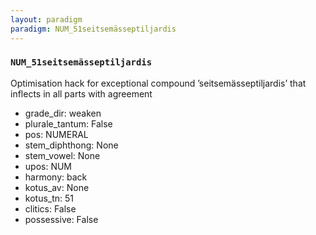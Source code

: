 ```yaml
---
layout: paradigm
paradigm: NUM_51seitsemässeptiljardis
---
```

### ` NUM_51seitsemässeptiljardis `

Optimisation hack for exceptional compound ’seitsemässeptiljardis’ that inflects in all parts with agreement
* grade_dir: weaken
* plurale_tantum: False
* pos: NUMERAL
* stem_diphthong: None
* stem_vowel: None
* upos: NUM
* harmony: back
* kotus_av: None
* kotus_tn: 51
* clitics: False
* possessive: False
